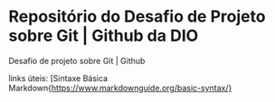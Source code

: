 # Repositório do Desafio de Projeto sobre Git | Github da DIO
Desafio de projeto sobre Git | Github

links úteis:
[Sintaxe Básica Markdown{https://www.markdownguide.org/basic-syntax/}
